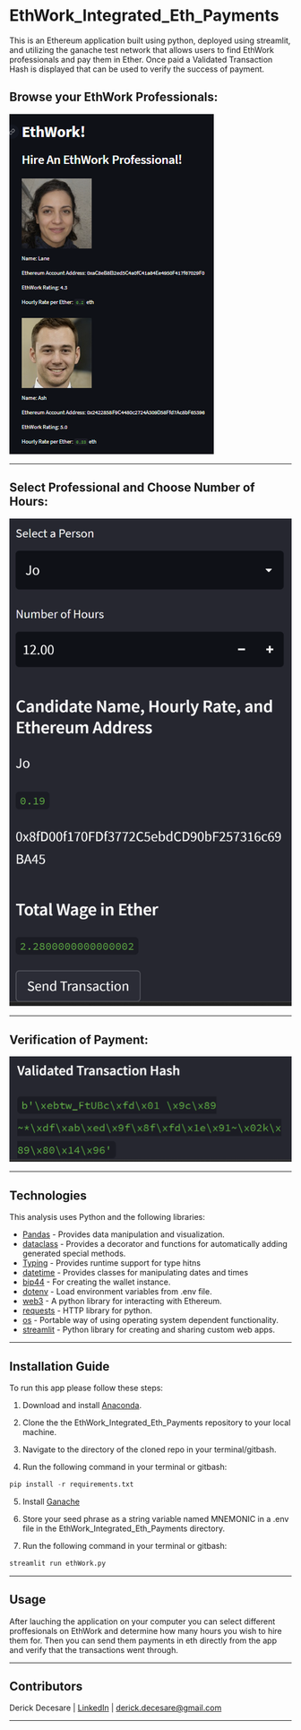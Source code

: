 # EthWork_Integrated_Eth_Payments
This is an Ethereum application built using python, deployed using streamlit, and utilizing the ganache test network that allows users to find EthWork professionals and pay them in Ether. Once paid a Validated Transaction Hash is displayed that can be used to verify the success of payment.

## Browse your EthWork Professionals:
![pick](Images/pick.png)

---

## Select Professional and Choose Number of Hours:
![select](Images/select.png)

---

## Verification of Payment:
![validate](Images/validate.png)

---

## Technologies

This analysis uses Python and the following libraries:
* [Pandas](https://pandas.pydata.org/) - Provides data manipulation and visualization.
* [dataclass](https://docs.python.org/3/library/dataclasses.html) - Provides a decorator and functions for automatically adding generated special methods.
* [Typing](https://docs.python.org/3/library/typing.html) - Provides runtime support for type hitns
* [datetime](https://docs.python.org/3/library/datetime.html) - Provides classes for manipulating dates and times
* [bip44](https://oipwg.github.io/oip-hdmw/Wallet.html) - For creating the wallet instance.
* [dotenv](https://github.com/motdotla/dotenv) - Load environment variables from .env file.
* [web3](https://github.com/ethereum/web3.py) - A python library for interacting with Ethereum.
* [requests](https://requests.readthedocs.io/en/latest/) - HTTP library for python.
* [os](https://docs.python.org/3/library/os.html) - Portable way of using operating system dependent functionality.
* [streamlit](https://docs.streamlit.io/) - Python library for creating and sharing custom web apps.

---

## Installation Guide

To run this app please follow these steps:

1. Download and install [Anaconda](https://www.anaconda.com/products/distribution). 

2. Clone the the EthWork_Integrated_Eth_Payments repository to your local machine.

3. Navigate to the directory of the cloned repo in your terminal/gitbash.

4. Run the following command in your terminal or gitbash:
```python
pip install -r requirements.txt
```
5. Install [Ganache](https://trufflesuite.com/ganache/)

6. Store your seed phrase as a string variable named MNEMONIC in a .env file in the EthWork_Integrated_Eth_Payments directory.

7. Run the following command in your terminal or gitbash:
```python
streamlit run ethWork.py
```

---

## Usage

After lauching the application on your computer you can select different proffesionals on EthWork and determine how many hours you wish to hire them for. Then you can send them payments in eth directly from the app and verify that the transactions went through.

---

## Contributors

Derick Decesare | [LinkedIn](https://www.linkedin.com/in/derickdecesare/) | derick.decesare@gmail.com

---